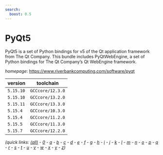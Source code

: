 ```yaml
---
search:
  boost: 0.5
---
```

# PyQt5

PyQt5 is a set of Python bindings for v5 of the Qt application framework from The Qt Company. This bundle includes PyQtWebEngine, a set of Python bindings for The Qt Company’s Qt WebEngine framework.

*homepage*: <https://www.riverbankcomputing.com/software/pyqt>

version | toolchain
--------|----------
``5.15.10`` | ``GCCcore/12.3.0``
``5.15.10`` | ``GCCcore/13.2.0``
``5.15.11`` | ``GCCcore/13.3.0``
``5.15.4`` | ``GCCcore/10.3.0``
``5.15.4`` | ``GCCcore/11.2.0``
``5.15.5`` | ``GCCcore/11.3.0``
``5.15.7`` | ``GCCcore/12.2.0``


*(quick links: [(all)](../index.md) - [0](../0/index.md) - [a](../a/index.md) - [b](../b/index.md) - [c](../c/index.md) - [d](../d/index.md) - [e](../e/index.md) - [f](../f/index.md) - [g](../g/index.md) - [h](../h/index.md) - [i](../i/index.md) - [j](../j/index.md) - [k](../k/index.md) - [l](../l/index.md) - [m](../m/index.md) - [n](../n/index.md) - [o](../o/index.md) - [p](../p/index.md) - [q](../q/index.md) - [r](../r/index.md) - [s](../s/index.md) - [t](../t/index.md) - [u](../u/index.md) - [v](../v/index.md) - [w](../w/index.md) - [x](../x/index.md) - [y](../y/index.md) - [z](../z/index.md))*

